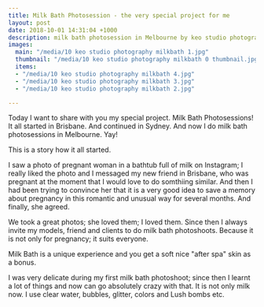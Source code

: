 ```yaml
---
title: Milk Bath Photosession - the very special project for me
layout: post
date: 2018-10-01 14:31:04 +1000
description: milk bath photosession in Melbourne by keo studio photography
images:
  main: "/media/10 keo studio photography milkbath 1.jpg"
  thumbnail: "/media/10 keo studio photography milkbath 0 thumbnail.jpg"
  items:
  - "/media/10 keo studio photography milkbath 4.jpg"
  - "/media/10 keo studio photography milkbath 3.jpg"
  - "/media/10 keo studio photography milkbath 2.jpg"

---
```

Today I want to share with you my special project. Milk Bath Photosessions! It all started in Brisbane. And continued in Sydney. And now I do milk bath photosessions in Melbourne. Yay!

This is a story how it all started.

I saw a photo of pregnant woman in a bathtub full of milk on Instagram; I really liked the photo and I messaged my new friend in Brisbane, who was pregnant at the moment that I would love to do somthiing similar. And then I had been trying to convince her that it is a very good idea to save a memory about pregnancy in this romantic and unusual way for several months. And finally, she agreed.

We took a great photos; she loved them; I loved them. Since then I always invite my models, friend and clients to do milk bath photoshoots. Because it is not only for pregnancy; it suits everyone. 

Milk Bath is a unique experience and you get a soft nice "after spa" skin as a bonus.

I was very delicate during my first milk bath photoshoot; since then I learnt a lot of things and now can go absolutely crazy with that. It is not only milk now. I use clear water, bubbles, glitter, colors and Lush bombs etc.